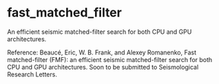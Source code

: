# fast_matched_filter
An efficient seismic matched-filter search for both CPU and GPU architectures.

Reference: Beaucé, Eric, W. B. Frank, and Alexey Romanenko, Fast matched-filter (FMF): an efficient seismic matched-filter search for both CPU and GPU architectures.  Soon to be submitted to Seismological Research Letters.
